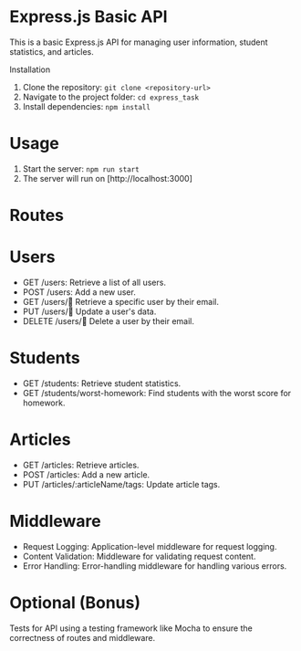 # Express.js Basic API
This is a basic Express.js API for managing user information, student statistics, and articles.

Installation

1. Clone the repository: `git clone <repository-url>`
2. Navigate to the project folder: `cd express_task`
3. Install dependencies: `npm install`

# Usage

1. Start the server: `npm run start`
2. The server will run on [http://localhost:3000]

# Routes

# Users

- GET /users: Retrieve a list of all users.
- POST /users: Add a new user.
- GET /users/:email: Retrieve a specific user by their email.
- PUT /users/:email: Update a user's data.
- DELETE /users/:email: Delete a user by their email.

# Students

- GET /students: Retrieve student statistics.
- GET /students/worst-homework: Find students with the worst score for homework.

# Articles

- GET /articles: Retrieve articles.
- POST /articles: Add a new article.
- PUT /articles/:articleName/tags: Update article tags.

# Middleware

- Request Logging: Application-level middleware for request logging.
- Content Validation: Middleware for validating request content.
- Error Handling: Error-handling middleware for handling various errors.

# Optional (Bonus)

Tests for API using a testing framework like Mocha to ensure the correctness of routes and middleware.
